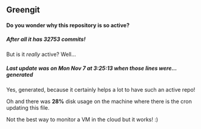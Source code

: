 ## Greengit

#### Do you wonder why this repository is so active?

##### After all it has 32753 commits!

But is it *really* active? Well...

##### Last update was on Mon Nov 7 at 3:25:13 when those lines were... generated

Yes, generated, because it certainly helps a lot to have such an active repo!

Oh and there was **28%** disk usage on the machine
where there is the cron updating this file.

Not the best way to monitor a VM in the cloud but it works! :)
